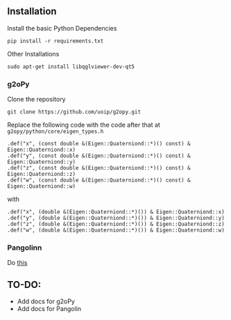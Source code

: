 ## Installation

Install the basic Python Dependencies
```
pip install -r requirements.txt
```

Other Installations
```
sudo apt-get install libqglviewer-dev-qt5
```

### g2oPy

Clone the repository
```
git clone https://github.com/uoip/g2opy.git
```

Replace the following code with the code after that at `g2opy/python/core/eigen_types.h`
```
.def("x", (const double &(Eigen::Quaterniond::*)() const) & Eigen::Quaterniond::x)
.def("y", (const double &(Eigen::Quaterniond::*)() const) & Eigen::Quaterniond::y)
.def("z", (const double &(Eigen::Quaterniond::*)() const) & Eigen::Quaterniond::z)
.def("w", (const double &(Eigen::Quaterniond::*)() const) & Eigen::Quaterniond::w)
```
with
```
.def("x", (double &(Eigen::Quaterniond::*)()) & Eigen::Quaterniond::x)
.def("y", (double &(Eigen::Quaterniond::*)()) & Eigen::Quaterniond::y)
.def("z", (double &(Eigen::Quaterniond::*)()) & Eigen::Quaterniond::z)
.def("w", (double &(Eigen::Quaterniond::*)()) & Eigen::Quaterniond::w)
```

### Pangolinn

Do [this](https://github.com/uoip/pangolin/issues/5#issuecomment-909434057)


## TO-DO:
- Add docs for g2oPy
- Add docs for Pangolin